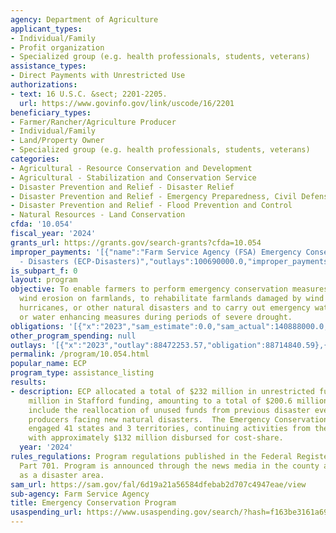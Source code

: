 ```yaml
---
agency: Department of Agriculture
applicant_types:
- Individual/Family
- Profit organization
- Specialized group (e.g. health professionals, students, veterans)
assistance_types:
- Direct Payments with Unrestricted Use
authorizations:
- text: 16 U.S.C. &sect; 2201-2205.
  url: https://www.govinfo.gov/link/uscode/16/2201
beneficiary_types:
- Farmer/Rancher/Agriculture Producer
- Individual/Family
- Land/Property Owner
- Specialized group (e.g. health professionals, students, veterans)
categories:
- Agricultural - Resource Conservation and Development
- Agricultural - Stabilization and Conservation Service
- Disaster Prevention and Relief - Disaster Relief
- Disaster Prevention and Relief - Emergency Preparedness, Civil Defense
- Disaster Prevention and Relief - Flood Prevention and Control
- Natural Resources - Land Conservation
cfda: '10.054'
fiscal_year: '2024'
grants_url: https://grants.gov/search-grants?cfda=10.054
improper_payments: '[{"name":"Farm Service Agency (FSA) Emergency Conservation Program
  - Disasters (ECP-Disasters)","outlays":100690000.0,"improper_payments":45470000.0,"insufficient_payment":0.0,"high_priority":false,"related_programs":[]}]'
is_subpart_f: 0
layout: program
objective: To enable farmers to perform emergency conservation measures to control
  wind erosion on farmlands, to rehabilitate farmlands damaged by wind erosion, floods,
  hurricanes, or other natural disasters and to carry out emergency water conservation
  or water enhancing measures during periods of severe drought.
obligations: '[{"x":"2023","sam_estimate":0.0,"sam_actual":140888000.0,"usa_spending_actual":88714840.59},{"x":"2024","sam_estimate":0.0,"sam_actual":100000000.0,"usa_spending_actual":114427408.63},{"x":"2025","sam_estimate":0.0,"sam_actual":100000000.0,"usa_spending_actual":62128960.42}]'
other_program_spending: null
outlays: '[{"x":"2023","outlay":88472253.57,"obligation":88714840.59},{"x":"2024","outlay":93467544.53,"obligation":114427408.63},{"x":"2025","outlay":57336788.7,"obligation":62128960.42}]'
permalink: /program/10.054.html
popular_name: ECP
program_type: assistance_listing
results:
- description: ECP allocated a total of $232 million in unrestricted funds and $30.8
    million in Stafford funding, amounting to a total of $200.6 million. These allocations
    include the reallocation of unused funds from previous disaster events to assist
    producers facing new natural disasters.  The Emergency Conservation Program (ECP)
    engaged 41 states and 3 territories, continuing activities from the prior year
    with approximately $132 million disbursed for cost-share.
  year: '2024'
rules_regulations: Program regulations published in the Federal Register at 7 CFR,
  Part 701. Program is announced through the news media in the county area designated
  as a disaster area.
sam_url: https://sam.gov/fal/6d19a21a56584dfebab2d707c4947eae/view
sub-agency: Farm Service Agency
title: Emergency Conservation Program
usaspending_url: https://www.usaspending.gov/search/?hash=f163be3161a69cee2be9605f845fd715
---
```

